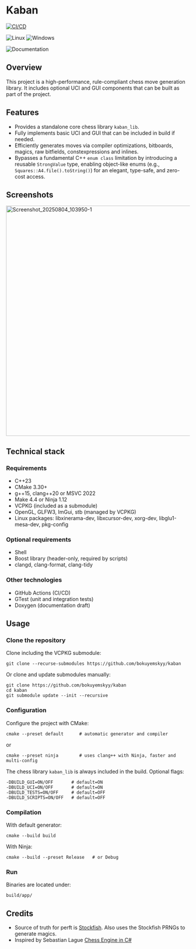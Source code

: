 # Kaban

[![CI/CD](https://github.com/bokuyemskyy/kaban/actions/workflows/ci-cd.yml/badge.svg)](https://github.com/bokuyemskyy/kaban/actions/workflows/ci-cd.yml)   

![Linux](https://img.shields.io/badge/Linux-FCC624?style=flat&logo=linux&logoColor=black) ![Windows](https://custom-icon-badges.demolab.com/badge/Windows-0078D6?logo=windows11&logoColor=white)

![Documentation](https://img.shields.io/badge/Documentation-WIP-cc2a34?labelColor=31393f)

## Overview
This project is a high-performance, rule-compliant chess move generation library. It includes optional UCI and GUI components that can be built as part of the project.

## Features
- Provides a standalone core chess library `kaban_lib`.
- Fully implements basic UCI and GUI that can be included in build if needed.
- Efficiently generates moves via compiler optimizations, bitboards, magics, raw bitfields, constexpressions and inlines.
- Bypasses a fundamental C++ `enum class` limitation by introducing a reusable `StrongValue` type, enabling object-like enums (e.g., `Squares::A4.file().toString()`) for an elegant, type-safe, and zero-cost access.

## Screenshots
<img width="802" height="629" alt="Screenshot_20250804_103950-1" src="https://github.com/user-attachments/assets/34ada001-ab00-466a-b595-88b31466d711" />

## Technical stack

### Requirements
- C++23
- CMake 3.30+
- g++15, clang++20 or MSVC 2022
- Make 4.4 or Ninja 1.12
- VCPKG (included as a submodule)
- OpenGL, GLFW3, ImGui, stb (managed by VCPKG)
- Linux packages: libxinerama-dev, libxcursor-dev, xorg-dev, libglu1-mesa-dev, pkg-config

### Optional requirements
- Shell
- Boost library (header-only, required by scripts)
- clangd, clang-format, clang-tidy

### Other technologies
- GitHub Actions (CI/CD)
- GTest (unit and integration tests)
- Doxygen (documentation draft)
  
## Usage
### Clone the repository
Clone including the VCPKG submodule:
```
git clone --recurse-submodules https://github.com/bokuyemskyy/kaban
```
Or clone and update submodules manually:
```
git clone https://github.com/bokuyemskyy/kaban
cd kaban
git submodule update --init --recursive
```

### Configuration
Configure the project with CMake:
```
cmake --preset default      # automatic generator and compiler
```
or
```
cmake --preset ninja        # uses clang++ with Ninja, faster and multi-config
```

The chess library `kaban_lib` is always included in the build.
Optional flags:
```
-DBUILD_GUI=ON/OFF       # default=ON
-DBUILD_UCI=ON/OFF       # default=ON
-DBUILD_TESTS=ON/OFF     # default=OFF
-DBUILD_SCRIPTS=ON/OFF   # default=OFF
```

### Compilation
With default generator:
```
cmake --build build
```
With Ninja:
```
cmake --build --preset Release   # or Debug
```

### Run
Binaries are located under:
```
build/app/
```

## Credits
- Source of truth for perft is [Stockfish](https://stockfishchess.org/). Also uses the Stockfish PRNGs to generate magics.
- Inspired by Sebastian Lague [Chess Engine in C#](https://www.youtube.com/watch?v=U4ogK0MIzqk)
